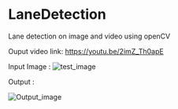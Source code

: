 # LaneDetection
Lane detection on image and video using openCV

Ouput video link: https://youtu.be/2imZ_Th0apE

Input Image :
![test_image](https://user-images.githubusercontent.com/30355940/54932458-400a1c00-4ef1-11e9-9ef2-f0351cbde697.jpg)

Output :

![Output_image](https://user-images.githubusercontent.com/30355940/54932457-3f718580-4ef1-11e9-88e5-3b3ee8d0086d.PNG)
